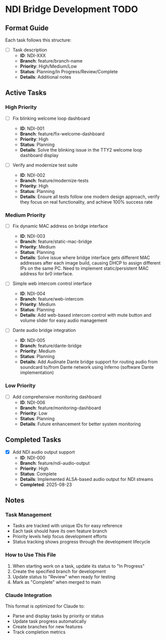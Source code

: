 # NDI Bridge Development TODO

## Format Guide
Each task follows this structure:
- [ ] Task description
  - **ID**: NDI-XXX
  - **Branch**: feature/branch-name
  - **Priority**: High/Medium/Low
  - **Status**: Planning/In Progress/Review/Complete
  - **Details**: Additional notes

## Active Tasks

### High Priority

- [ ] Fix blinking welcome loop dashboard
  - **ID**: NDI-001
  - **Branch**: feature/fix-welcome-dashboard
  - **Priority**: High
  - **Status**: Planning
  - **Details**: Solve the blinking issue in the TTY2 welcome loop dashboard display

- [ ] Verify and modernize test suite
  - **ID**: NDI-002
  - **Branch**: feature/modernize-tests
  - **Priority**: High
  - **Status**: Planning
  - **Details**: Ensure all tests follow one modern design approach, verify they focus on real functionality, and achieve 100% success rate

### Medium Priority

- [ ] Fix dynamic MAC address on bridge interface
  - **ID**: NDI-003
  - **Branch**: feature/static-mac-bridge
  - **Priority**: Medium
  - **Status**: Planning
  - **Details**: Solve issue where bridge interface gets different MAC addresses after each image build, causing DHCP to assign different IPs on the same PC. Need to implement static/persistent MAC address for br0 interface.

- [ ] Simple web intercom control interface
  - **ID**: NDI-004
  - **Branch**: feature/web-intercom
  - **Priority**: Medium
  - **Status**: Planning
  - **Details**: Add web-based intercom control with mute button and volume slider for easy audio management

- [ ] Dante audio bridge integration
  - **ID**: NDI-005
  - **Branch**: feature/dante-bridge
  - **Priority**: Medium
  - **Status**: Planning
  - **Details**: Add Audinate Dante bridge support for routing audio from soundcard to/from Dante network using Inferno (software Dante implementation)

### Low Priority

- [ ] Add comprehensive monitoring dashboard
  - **ID**: NDI-006
  - **Branch**: feature/monitoring-dashboard
  - **Priority**: Low
  - **Status**: Planning
  - **Details**: Future enhancement for better system monitoring

## Completed Tasks

- [x] Add NDI audio output support
  - **ID**: NDI-000
  - **Branch**: feature/ndi-audio-output
  - **Priority**: High
  - **Status**: Complete
  - **Details**: Implemented ALSA-based audio output for NDI streams
  - **Completed**: 2025-08-23

## Notes

### Task Management
- Tasks are tracked with unique IDs for easy reference
- Each task should have its own feature branch
- Priority levels help focus development efforts
- Status tracking shows progress through the development lifecycle

### How to Use This File
1. When starting work on a task, update its status to "In Progress"
2. Create the specified branch for development
3. Update status to "Review" when ready for testing
4. Mark as "Complete" when merged to main

### Claude Integration
This format is optimized for Claude to:
- Parse and display tasks by priority or status
- Update task progress automatically
- Create branches for new features
- Track completion metrics